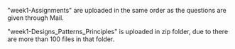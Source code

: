 "week1-Assignments" are uploaded in the same order as the questions are given through Mail.

"week1-Designs_Patterns_Principles" is uploaded in zip folder, due to there are more than 100 files in that folder.
